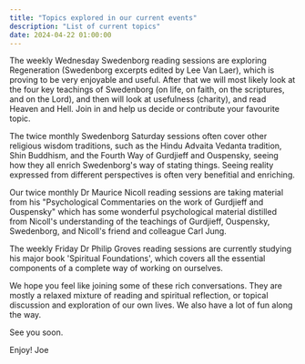 ```yaml
---
title: "Topics explored in our current events"
description: "List of current topics"
date: 2024-04-22 01:00:00
---
```


The weekly Wednesday Swedenborg reading sessions are exploring Regeneration (Swedenborg excerpts edited by Lee Van Laer), which is proving to be very enjoyable and useful. After that we will most likely look at the four key teachings of Swedenborg (on life, on faith, on the scriptures, and on the Lord), and then will look at usefulness (charity), and read Heaven and Hell. Join in and help us decide or contribute your favourite topic.

The twice monthly Swedenborg Saturday sessions often cover other religious wisdom traditions, such as the Hindu Advaita Vedanta tradition, Shin Buddhism, and the Fourth Way of Gurdjieff and Ouspensky, seeing how they all enrich Swedenborg's way of stating things. Seeing reality expressed from different perspectives is often very benefitial and enriching.

Our twice monthly Dr Maurice Nicoll reading sessions are taking material from his "Psychological Commentaries on the work of Gurdjieff and Ouspensky" which has some wonderful psychological material distilled from Nicoll's understanding of the teachings of Gurdjieff, Ouspensky, Swedenborg, and Nicoll's friend and colleague Carl Jung.

The weekly Friday Dr Philip Groves reading sessions are currently studying his major book 'Spiritual Foundations', which covers all the essential components of a complete way of working on ourselves.

We hope you feel like joining some of these rich conversations. They are mostly a relaxed mixture of reading and spiritual reflection, or topical discussion and exploration of our own lives. We also have a lot of fun along the way.

See you soon.

Enjoy!
Joe